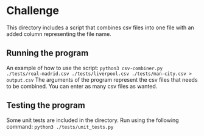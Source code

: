 # Challenge
This directory includes a script that combines csv files into one file with an added column representing the file name.

## Running the program
An example of how to use the script:
`python3 csv-combiner.py ./tests/real-madrid.csv ./tests/liverpool.csv ./tests/man-city.csv > output.csv`
The arguments of the program represent the csv files that needs to be combined. You can enter as many csv files as wanted.

## Testing the program
Some unit tests are included in the directory. Run using the following command:
`python3 ./tests/unit_tests.py`
